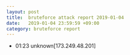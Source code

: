 ```yaml
---
layout: post
title:  bruteforce attack report 2019-01-04
date:   2019-01-04 23:59:59 +09:00
category: bruteforce report
---
```


* 01:23 unknown[173.249.48.201]
